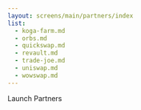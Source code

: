 ```yaml
---
layout: screens/main/partners/index
list:
  - koga-farm.md
  - orbs.md
  - quickswap.md
  - revault.md
  - trade-joe.md
  - uniswap.md
  - wowswap.md
---
```


Launch Partners